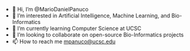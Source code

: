 - 👋 Hi, I’m @MarioDanielPanuco
- 👀 I’m interested in Artificial Intelligence, Machine Learning, and Bio-Informatics
- 🌱 I’m currently learning Computer Science at UCSC 
- 💞️ I’m looking to collaborate on open-source Bio-Informatics projects
- 📫 How to reach me mpanuco@ucsc.edu 


<!---
MarioDanielPanuco/MarioDanielPanuco is a ✨ special ✨ repository because its `README.md` (this file) appears on your GitHub profile.
You can click the Preview link to take a look at your changes.
--->
